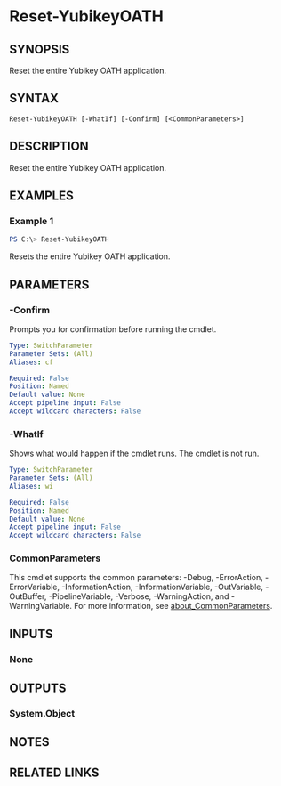 ﻿---
external help file: powershellYK.dll-Help.xml
Module Name: powershellYK
online version:
schema: 2.0.0
---

# Reset-YubikeyOATH

## SYNOPSIS
Reset the entire Yubikey OATH application.

## SYNTAX

```
Reset-YubikeyOATH [-WhatIf] [-Confirm] [<CommonParameters>]
```

## DESCRIPTION
Reset the entire Yubikey OATH application.

## EXAMPLES

### Example 1
```powershell
PS C:\> Reset-YubikeyOATH
```

Resets the entire Yubikey OATH application.

## PARAMETERS

### -Confirm
Prompts you for confirmation before running the cmdlet.

```yaml
Type: SwitchParameter
Parameter Sets: (All)
Aliases: cf

Required: False
Position: Named
Default value: None
Accept pipeline input: False
Accept wildcard characters: False
```

### -WhatIf
Shows what would happen if the cmdlet runs.
The cmdlet is not run.

```yaml
Type: SwitchParameter
Parameter Sets: (All)
Aliases: wi

Required: False
Position: Named
Default value: None
Accept pipeline input: False
Accept wildcard characters: False
```

### CommonParameters
This cmdlet supports the common parameters: -Debug, -ErrorAction, -ErrorVariable, -InformationAction, -InformationVariable, -OutVariable, -OutBuffer, -PipelineVariable, -Verbose, -WarningAction, and -WarningVariable. For more information, see [about_CommonParameters](http://go.microsoft.com/fwlink/?LinkID=113216).

## INPUTS

### None

## OUTPUTS

### System.Object
## NOTES

## RELATED LINKS
